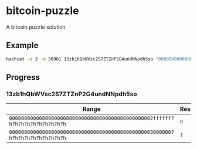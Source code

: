 # bitcoin-puzzle
A bitcoin puzzle solution

## Example

```bash
hashcat -a 3 -m 30901 13zb1hQbWVsc2S7ZTZnP2G4undNNpdh5so "000000000000000000000000000000000000000000000003000000?h?h?h?h?h?h?h?h?h?h" --markov-disable -d 2
```

## Progress

### 13zb1hQbWVsc2S7ZTZnP2G4undNNpdh5so

| Range                                                                        | Result |
| ---------------------------------------------------------------------------- | ------ |
| `000000000000000000000000000000000000000000000002ffffff?h?h?h?h?h?h?h?h?h?h` | `○`    |
| `000000000000000000000000000000000000000000000003000000?h?h?h?h?h?h?h?h?h?h` | `?`    |
